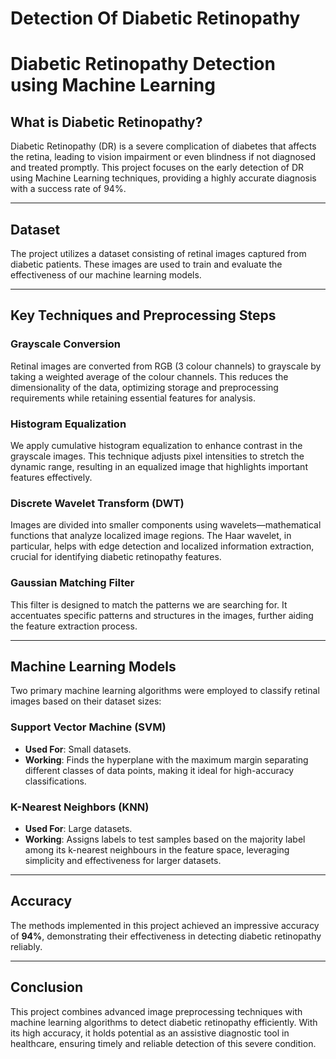 # Detection Of Diabetic Retinopathy
# Diabetic Retinopathy Detection using Machine Learning

## What is Diabetic Retinopathy?
Diabetic Retinopathy (DR) is a severe complication of diabetes that affects the retina, leading to vision impairment or even blindness if not diagnosed and treated promptly. This project focuses on the early detection of DR using Machine Learning techniques, providing a highly accurate diagnosis with a success rate of 94%.

---

## Dataset
The project utilizes a dataset consisting of retinal images captured from diabetic patients. These images are used to train and evaluate the effectiveness of our machine learning models.

---

## Key Techniques and Preprocessing Steps

### Grayscale Conversion
Retinal images are converted from RGB (3 colour channels) to grayscale by taking a weighted average of the colour channels. This reduces the dimensionality of the data, optimizing storage and preprocessing requirements while retaining essential features for analysis.

### Histogram Equalization
We apply cumulative histogram equalization to enhance contrast in the grayscale images. This technique adjusts pixel intensities to stretch the dynamic range, resulting in an equalized image that highlights important features effectively.

### Discrete Wavelet Transform (DWT)
Images are divided into smaller components using wavelets—mathematical functions that analyze localized image regions. The Haar wavelet, in particular, helps with edge detection and localized information extraction, crucial for identifying diabetic retinopathy features.

### Gaussian Matching Filter
This filter is designed to match the patterns we are searching for. It accentuates specific patterns and structures in the images, further aiding the feature extraction process.

---

## Machine Learning Models
Two primary machine learning algorithms were employed to classify retinal images based on their dataset sizes:

### Support Vector Machine (SVM)
- **Used For**: Small datasets.
- **Working**: Finds the hyperplane with the maximum margin separating different classes of data points, making it ideal for high-accuracy classifications.

### K-Nearest Neighbors (KNN)
- **Used For**: Large datasets.
- **Working**: Assigns labels to test samples based on the majority label among its k-nearest neighbours in the feature space, leveraging simplicity and effectiveness for larger datasets.

---

## Accuracy
The methods implemented in this project achieved an impressive accuracy of **94%**, demonstrating their effectiveness in detecting diabetic retinopathy reliably.

---

## Conclusion
This project combines advanced image preprocessing techniques with machine learning algorithms to detect diabetic retinopathy efficiently. With its high accuracy, it holds potential as an assistive diagnostic tool in healthcare, ensuring timely and reliable detection of this severe condition.

